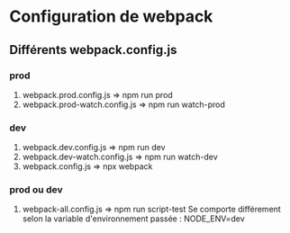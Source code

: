 # Configuration de webpack

## Différents webpack.config.js

### prod

1. webpack.prod.config.js => npm run prod
2. webpack.prod-watch.config.js => npm run watch-prod

### dev

1. webpack.dev.config.js => npm run dev
2. webpack.dev-watch.config.js => npm run watch-dev
3. webpack.config.js => npx webpack


### prod ou dev
1. webpack-all.config.js => npm run script-test
   Se comporte différement selon la variable d'environnement passée : NODE_ENV=dev